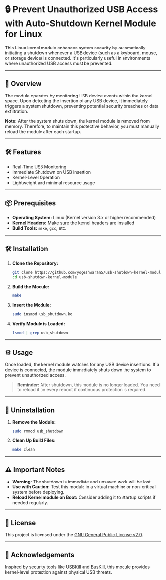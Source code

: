 # 🔒 Prevent Unauthorized USB Access with Auto-Shutdown Kernel Module for Linux

This Linux kernel module enhances system security by automatically initiating a shutdown whenever a USB device (such as a keyboard, mouse, or storage device) is connected. It's particularly useful in environments where unauthorized USB access must be prevented.

---

## 🧠 Overview

The module operates by monitoring USB device events within the kernel space. Upon detecting the insertion of any USB device, it immediately triggers a system shutdown, preventing potential security breaches or data exfiltration.

**Note:** After the system shuts down, the kernel module is removed from memory. Therefore, to maintain this protective behavior, you must manually reload the module after each startup.

---

## 🛠️ Features

- Real-Time USB Monitoring
- Immediate Shutdown on USB insertion
- Kernel-Level Operation
- Lightweight and minimal resource usage

---

## 📦 Prerequisites

- **Operating System:** Linux (Kernel version 3.x or higher recommended)
- **Kernel Headers:** Make sure the kernel headers are installed
- **Build Tools:** `make`, `gcc`, etc.

---

## 🛠️ Installation

1. **Clone the Repository:**
   ```bash
   git clone https://github.com/yogeshwaran5/usb-shutdown-kernel-module.git
   cd usb-shutdown-kernel-module
   ```

2. **Build the Module:**
   ```bash
   make
   ```

3. **Insert the Module:**
   ```bash
   sudo insmod usb_shutdown.ko
   ```

4. **Verify Module is Loaded:**
   ```bash
   lsmod | grep usb_shutdown
   ```

---

## ⚙️ Usage

Once loaded, the kernel module watches for any USB device insertions. If a device is connected, the module immediately shuts down the system to prevent unauthorized access.

> **Reminder:** After shutdown, this module is no longer loaded. You need to reload it on every reboot if continuous protection is required.

---

## 🔄 Uninstallation

1. **Remove the Module:**
   ```bash
   sudo rmmod usb_shutdown
   ```

2. **Clean Up Build Files:**
   ```bash
   make clean
   ```

---

## ⚠️ Important Notes

- **Warning:** The shutdown is immediate and unsaved work will be lost.
- **Use with Caution:** Test this module in a virtual machine or non-critical system before deploying.
- **Reload Kernel module on Boot:** Consider adding it to startup scripts if needed regularly.

---

## 📄 License

This project is licensed under the [GNU General Public License v2.0](https://www.gnu.org/licenses/gpl-2.0.en.html).

---

## 🙏 Acknowledgements

Inspired by security tools like [USBKill](https://github.com/hephaest0s/usbkill) and [BusKill](https://github.com/BusKill/buskill), this module provides kernel-level protection against physical USB threats.
